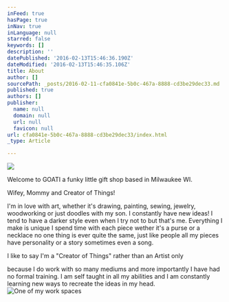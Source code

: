 ```yaml
---
inFeed: true
hasPage: true
inNav: true
inLanguage: null
starred: false
keywords: []
description: ''
datePublished: '2016-02-13T15:46:36.190Z'
dateModified: '2016-02-13T15:46:35.106Z'
title: About
author: []
sourcePath: _posts/2016-02-11-cfa0841e-5b0c-467a-8888-cd3be29dec33.md
published: true
authors: []
publisher:
  name: null
  domain: null
  url: null
  favicon: null
url: cfa0841e-5b0c-467a-8888-cd3be29dec33/index.html
_type: Article

---
```

![](https://the-grid-user-content.s3-us-west-2.amazonaws.com/b037dc12-ff32-46f9-847e-b4ef907b63a0.PNG)

Welcome to GOATI a funky little gift shop based in Milwaukee WI. 

Wifey, Mommy and Creator of Things!

I'm in love with art, whether it's drawing, painting, sewing, jewelry, woodworking or just doodles with my son. I constantly have new ideas! I tend to have a darker style even when I try not to but that's me. Everything I make is unique I spend time with each piece wether it's a purse or a necklace no one thing is ever quite the same, just like people all my pieces have personality or  a story sometimes even a song.

I like to say I'm a "Creator of Things" rather than an Artist only

because I do work with so many mediums and more importantly I have had no formal training. I am self taught in all my abilities and I am constantly learning new ways to recreate the ideas in my head.
![One of my work spaces](https://the-grid-user-content.s3-us-west-2.amazonaws.com/dba2e39f-57b3-4262-ac3b-8e8ad1ee5451.JPG)